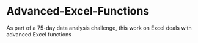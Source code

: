 # Advanced-Excel-Functions
As part of a 75-day data analysis challenge, this work on Excel deals with advanced Excel functions
